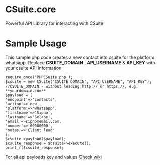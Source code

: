 # CSuite.core
Powerful API Library for interacting with CSuite

# Sample Usage
This sample php code creates a new contact into csuite for the platform whatsapp.
Replace **CSUITE_DOMAIN** , **API_USERNAME** & **API_KEY** with your csuite API Information

```<?php
require_once('PHPCSuite.php');
$csuite = new CSuite("CSUITE_DOMAIN", "API_USERNAME", "API_KEY"); //CSUITE_DOMAIN - without leading http:// or https://, e.g. **yourdomain.com**
$payload = [
'endpoint'=>'contacts',
'action'=>'new',
'platform'=>'whatsapp',
'firstname'=>'Sipho',
'lastname'=>'Selabe',
'email'=>sipho@email.com,
'number'=>'00000000',
'notes'=>'Client lead'
];
$csuite->payload($payload);
$csuite_response = $csuite->execute();
print_r($csuite_response);
```

For all api payloads key and values [Check wiki](https://github.com/xiigroup/CSuite.core/wiki)
